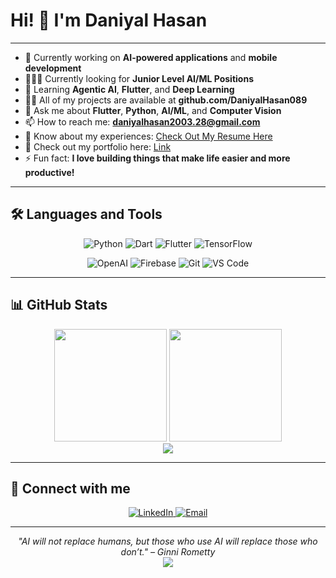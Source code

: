 # Hi! 👋 I'm Daniyal Hasan

---

- 🔭 Currently working on **AI-powered applications** and **mobile development**
- 👩🏻‍💻 Currently looking for **Junior Level AI/ML Positions** 
- 🌱 Learning **Agentic AI**, **Flutter**, and **Deep Learning**
- 👨‍💻 All of my projects are available at **github.com/DaniyalHasan089**
- 💬 Ask me about **Flutter**, **Python**, **AI/ML**, and **Computer Vision**
- 📫 How to reach me: **daniyalhasan2003.28@gmail.com**
- 📄 Know about my experiences: [Check Out My Resume Here](https://drive.google.com/file/d/1CqwQwVCwoDqA0oOcog8HQvH_L3ao6oNj/view?usp=sharing)
- 📄 Check out my portfolio here: [Link](https://daniyalhasansyed.netlify.app/)
- ⚡ Fun fact: **I love building things that make life easier and more productive!**

---

## 🛠️ Languages and Tools

<p align="center">
  <img src="https://img.shields.io/badge/Python-3776AB?style=for-the-badge&logo=python&logoColor=white" alt="Python" />
  <img src="https://img.shields.io/badge/Dart-0175C2?style=for-the-badge&logo=dart&logoColor=white" alt="Dart" />
  <img src="https://img.shields.io/badge/Flutter-02569B?style=for-the-badge&logo=flutter&logoColor=white" alt="Flutter" />
  <img src="https://img.shields.io/badge/TensorFlow-FF6F00?style=for-the-badge&logo=tensorflow&logoColor=white" alt="TensorFlow" />
</p>

<p align="center">
  <img src="https://img.shields.io/badge/OpenAI-412991?style=for-the-badge&logo=openai&logoColor=white" alt="OpenAI" />
  <img src="https://img.shields.io/badge/Firebase-FFCA28?style=for-the-badge&logo=firebase&logoColor=black" alt="Firebase" />
  <img src="https://img.shields.io/badge/Git-F05032?style=for-the-badge&logo=git&logoColor=white" alt="Git" />
  <img src="https://img.shields.io/badge/VS_Code-007ACC?style=for-the-badge&logo=visual-studio-code&logoColor=white" alt="VS Code" />
</p>

---

## 📊 GitHub Stats

<div align="center">
  <img height="180em" src="https://github-readme-stats.vercel.app/api?username=DaniyalHasan089&show_icons=true&theme=tokyonight&hide_border=true&count_private=true" />
  <img height="180em" src="https://github-readme-stats.vercel.app/api/top-langs/?username=DaniyalHasan089&layout=compact&theme=tokyonight&hide_border=true" />
</div>

<div align="center">
  <img src="https://github-readme-streak-stats.herokuapp.com/?user=DaniyalHasan089&theme=tokyonight&hide_border=true" />
</div>

---

## 🤝 Connect with me

<p align="center">
  <a href="https://www.linkedin.com/in/daniyal-hasan-b199022b7/">
    <img src="https://img.shields.io/badge/LinkedIn-0077B5?style=for-the-badge&logo=linkedin&logoColor=white" alt="LinkedIn" />
  </a>
  <a href="mailto:your.email@gmail.com">
    <img src="https://img.shields.io/badge/Gmail-D14836?style=for-the-badge&logo=gmail&logoColor=white" alt="Email" />
  </a>
</p>

---

<div align="center">
  <i>"AI will not replace humans, but those who use AI will replace those who don’t." – Ginni Rometty</i>
</div>

<div align="center">
  <img src="https://komarev.com/ghpvc/?username=DaniyalHasan089&color=blueviolet&style=flat-square&label=Profile+Views" />
</div>
